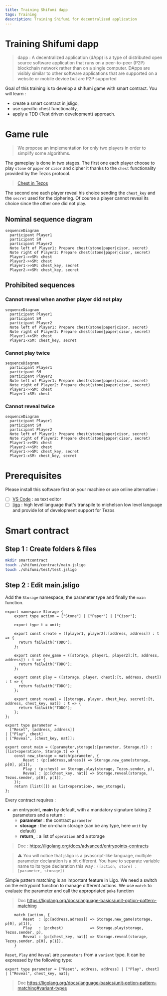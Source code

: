 ```yaml
---
title: Training Shifumi dapp
tags: Training
description: Training Shifumi for decentralized application
---
```


Training Shifumi dapp
===

> dapp : A decentralized application (dApp) is a type of distributed open source software application that runs on a peer-to-peer (P2P) blockchain network rather than on a single computer. DApps are visibly similar to other software applications that are supported on a website or mobile device but are P2P supported

Goal of this training is to develop a shifumi game with smart contract. You will learn : 
- create a smart contract in jsligo,
- use specific chest functionality,
- apply a TDD (Test driven development) approach.

# Game rule

> We propose an implementation for only two players in order to simplify some algorithms.

The gameplay is done in two stages. The first one each player choose to play `stone` or `paper` or `cisor`
and cipher it thanks to the `chest` functionality provided by the Tezos protocol.

> [Chest in Tezos]()

The second one each player reveal his choice sending the `chest_key` and the `secret` used for the ciphering.
Of course a player cannot reveal its choice since the other one did not play.

## Nominal sequence diagram

```mermaid
sequenceDiagram
  participant Player1
  participant SM
  participant Player2
  Note left of Player1: Prepare chest(stone|paper|cisor, secret)
  Note right of Player2: Prepare chest(stone|paper|cisor, secret)
  Player1->>SM: chest
  Player2->>SM: chest
  Player1->>SM: chest_key, secret
  Player2->>SM: chest_key, secret
```

## Prohibited sequences

### Cannot reveal when another player did not play

```mermaid
sequenceDiagram
  participant Player1
  participant SM
  participant Player2
  Note left of Player1: Prepare chest(stone|paper|cisor, secret)
  Note right of Player2: Prepare chest(stone|paper|cisor, secret)
  Player1->>SM: chest
  Player1-xSM: chest_key, secret
```

### Cannot play twice

```mermaid
sequenceDiagram
  participant Player1
  participant SM
  participant Player2
  Note left of Player1: Prepare chest(stone|paper|cisor, secret)
  Note right of Player2: Prepare chest(stone|paper|cisor, secret)
  Player1->>SM: chest
  Player1-xSM: chest
```

### Cannot reveal twice

```mermaid
sequenceDiagram
  participant Player1
  participant SM
  participant Player2
  Note left of Player1: Prepare chest(stone|paper|cisor, secret)
  Note right of Player2: Prepare chest(stone|paper|cisor, secret)
  Player1->>SM: chest
  Player2->>SM: chest
  Player1->>SM: chest_key, secret
  Player1-xSM: chest_key, secret
```

# Prerequisites

Please install this software first on your machine or use online alternative : 

- [ ] [VS Code](https://code.visualstudio.com/download) : as text editor
- [ ] [ligo](https://ligolang.org/docs/intro/installation/) : high level language that's transpile to michelson low level language and provide lot of development support for Tezos

# Smart contract

## Step 1 : Create folders & files

```bash
mkdir smartcontract
touch ./shifumi/contract/main.jsligo
touch ./shifumi/test/test.jsligo
```

## Step 2 : Edit main.jsligo

Add the `Storage` namespace, the parameter type and finally the `main` function.

```ligo
export namespace Storage {
    export type action = ["Stone"] | ["Paper"] | ["Cisor"];

    export type t = unit;

    export const create = ([player1, player2]:[address, address]) : t => {
      return failwith("TODO");
    };

    export const new_game = ([storage, player1, player2]:[t, address, address]) : t => {
      return failwith("TODO");
    };

    export const play = ([storage, player, chest]:[t, address, chest]) : t => {
      return failwith("TODO");
    };

    export const reveal = ([storage, player, chest_key, secret]:[t, address, chest_key, nat]) : t => {
      return failwith("TODO");
    };
};

export type parameter = 
  ["Reset", [address, address]] 
| ["Play", chest] 
| ["Reveal", [chest_key, nat]];

export const main = ([parameter,storage]:[parameter, Storage.t]) : [list<operation>, Storage.t] => {
    const new_storage = match(parameter, {
        Reset : (p:[address,adress]) => Storage.new_game(storage, p[0], p[1]),
        Play : (p:chest) => Storage.play(storage, Tezos.sender, p),
        Reveal : (p:[chest_key, nat]) => Storage.reveal(storage, Tezos.sender, p[0], p[1]),
    });
    return [list([]) as list<operation>, new_storage];
};
```

Every contract requires :
- an entrypoint, **main** by default, with a mandatory signature taking 2 parameters and a return : 
    - **parameter** : the contract `parameter`
    - **storage** : the on-chain storage (can be any type, here `unit` by default)
    - **return_** : a list of `operation` and a storage

> Doc :  https://ligolang.org/docs/advanced/entrypoints-contracts

>:warning: You will notice that jsligo is a javascript-like language, multiple parameter declaration is a bit different.
You have to separate variable name to its type declaration this way : `([action, store] : [parameter, storage])`

Simple pattern matching is an important feature in Ligo. We need a switch on the entrypoint function to manage different actions. 
We use `match` to evaluate the parameter and call the appropriated `poke` function
> Doc https://ligolang.org/docs/language-basics/unit-option-pattern-matching

```ligo
    match (action, {
        Reset  : (p:[address,adress]) => Storage.new_game(storage, p[0], p[1]),
        Play   : (p:chest)            => Storage.play(storage, Tezos.sender, p),
        Reveal : (p:[chest_key, nat]) => Storage.reveal(storage, Tezos.sender, p[0], p[1]),
    } 
```

`Reset`, `Play` and `Reveal` are `parameters` from a `variant` type. It can be expressed 
by the following type:

```ligo
export type parameter = ["Reset", address, address] | ["Play", chest] | ["Reveal", chest_key, nat];
```

> Doc https://ligolang.org/docs/language-basics/unit-option-pattern-matching#variant-types
